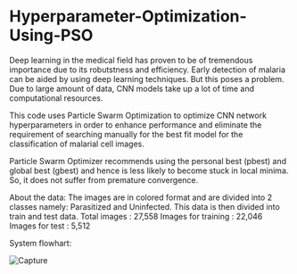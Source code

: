 # Hyperparameter-Optimization-Using-PSO

Deep learning in the medical field has proven to be of tremendous importance due to its robutstness and efficiency. Early detection of malaria can be aided by using deep learning techniques. But this poses a problem. Due to large amount of data, CNN models take up a lot of time and computational resources. 

This code uses Particle Swarm Optimization to optimize CNN network hyperparameters in order to enhance performance and eliminate the requirement of searching manually for the best fit model for the classification of malarial cell images.

Particle Swarm Optimizer recommends using the personal best (pbest) and global best (gbest) and hence is less likely to become stuck in local minima. So, it does not suffer from premature convergence.

About the data: The images are in colored format and are divided into 2 classes namely: Parasitized and Uninfected.
This data is then divided into train and test data.
Total images : 27,558
Images for training : 22,046
Images for test  : 5,512

System flowhart:

![Capture](https://user-images.githubusercontent.com/67593609/133240381-a78e2a84-16e1-450c-bd8e-56b680b6a940.PNG)
